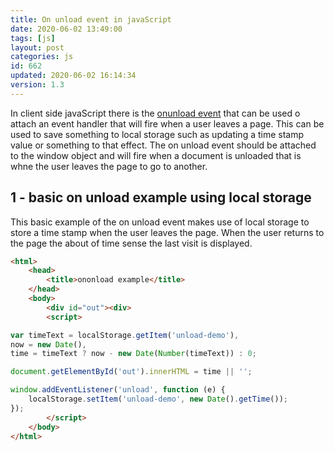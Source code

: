```yaml
---
title: On unload event in javaScript
date: 2020-06-02 13:49:00
tags: [js]
layout: post
categories: js
id: 662
updated: 2020-06-02 16:14:34
version: 1.3
---
```


In client side javaScript there is the [onunload event](https://developer.mozilla.org/en-US/docs/Web/API/Window/unload_event) that can be used o attach an event handler that will fire when a user leaves a page. This can be used to save something to local storage such as updating a time stamp value or something to that effect. The on unload event should be attached to the window object and will fire when a document is unloaded that is whne the user leaves the page to go to another.

<!-- more -->

## 1 - basic on unload example using local storage

This basic example of the on unload event makes use of local storage to store a time stamp when the user leaves the page. When the user returns to the page the about of time sense the last visit is displayed.

```html
<html>
    <head>
        <title>ononload example</title>
    </head>
    <body>
        <div id="out"><div>
        <script>

var timeText = localStorage.getItem('unload-demo'),
now = new Date(),
time = timeText ? now - new Date(Number(timeText)) : 0;

document.getElementById('out').innerHTML = time || '';

window.addEventListener('unload', function (e) {
    localStorage.setItem('unload-demo', new Date().getTime());
});
        </script>
    </body>
</html>
```